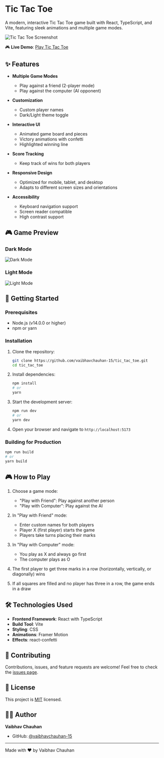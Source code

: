 # Tic Tac Toe

A modern, interactive Tic Tac Toe game built with React, TypeScript, and Vite, featuring sleek animations and multiple game modes.

![Tic Tac Toe Screenshot](https://github.com/vaibhavchauhan-15/tic_tac_toe/raw/main/screenshots/gameplay.png)

🎮 **Live Demo**: [Play Tic Tac Toe](https://vaibhav-tic-tac-toe.vercel.app/)

## ✨ Features

- **Multiple Game Modes**
  - Play against a friend (2-player mode)
  - Play against the computer (AI opponent)
  
- **Customization**
  - Custom player names
  - Dark/Light theme toggle
  
- **Interactive UI**
  - Animated game board and pieces
  - Victory animations with confetti
  - Highlighted winning line
  
- **Score Tracking**
  - Keep track of wins for both players
  
- **Responsive Design**
  - Optimized for mobile, tablet, and desktop
  - Adapts to different screen sizes and orientations
  
- **Accessibility**
  - Keyboard navigation support
  - Screen reader compatible
  - High contrast support

## 🎮 Game Preview

### Dark Mode
![Dark Mode](https://raw.githubusercontent.com/vaibhavchauhan-15/tic_tac_toe/main/screenshots/dark-mode.jpg)

### Light Mode
![Light Mode](https://raw.githubusercontent.com/vaibhavchauhan-15/tic_tac_toe/main/screenshots/light-mode.jpg)

## 🚀 Getting Started

### Prerequisites

- Node.js (v14.0.0 or higher)
- npm or yarn

### Installation

1. Clone the repository:
   ```bash
   git clone https://github.com/vaibhavchauhan-15/tic_tac_toe.git
   cd tic_tac_toe
   ```

2. Install dependencies:
   ```bash
   npm install
   # or
   yarn
   ```

3. Start the development server:
   ```bash
   npm run dev
   # or
   yarn dev
   ```

4. Open your browser and navigate to `http://localhost:5173`

### Building for Production

```bash
npm run build
# or
yarn build
```

## 🎮 How to Play

1. Choose a game mode:
   - "Play with Friend": Play against another person
   - "Play with Computer": Play against the AI

2. In "Play with Friend" mode:
   - Enter custom names for both players
   - Player X (first player) starts the game
   - Players take turns placing their marks

3. In "Play with Computer" mode:
   - You play as X and always go first
   - The computer plays as O

4. The first player to get three marks in a row (horizontally, vertically, or diagonally) wins
5. If all squares are filled and no player has three in a row, the game ends in a draw

## 🛠️ Technologies Used

- **Frontend Framework**: React with TypeScript
- **Build Tool**: Vite
- **Styling**: CSS
- **Animations**: Framer Motion
- **Effects**: react-confetti

## 🤝 Contributing

Contributions, issues, and feature requests are welcome! Feel free to check the [issues page](https://github.com/vaibhavchauhan-15/tic_tac_toe/issues).

## 📝 License

This project is [MIT](LICENSE) licensed.

## 👨‍💻 Author

**Vaibhav Chauhan**

- GitHub: [@vaibhavchauhan-15](https://github.com/vaibhavchauhan-15)

---

Made with ❤️ by Vaibhav Chauhan
